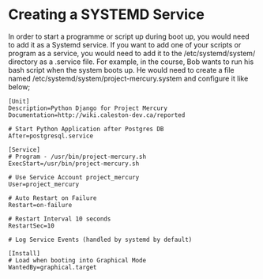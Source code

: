 # Creating a SYSTEMD Service
In order to start a programme or script up during boot up, you would need to add it as a Systemd service. If you want to add one of your scripts or program as a service, you would need to add it to the /etc/systemd/system/ directory as a .service file. For example, in the course, Bob wants to run his bash script when the system boots up. He would need to create a file named /etc/systemd/system/project-mercury.system and configure it like below;

```
[Unit]
Description=Python Django for Project Mercury
Documentation=http://wiki.caleston-dev.ca/reported

# Start Python Application after Postgres DB
After=postgresql.service

[Service]
# Program - /usr/bin/project-mercury.sh
ExecStart=/usr/bin/project-mercury.sh

# Use Service Account project_mercury
User=project_mercury

# Auto Restart on Failure
Restart=on-failure

# Restart Interval 10 seconds
RestartSec=10

# Log Service Events (handled by systemd by default)

[Install]
# Load when booting into Graphical Mode
WantedBy=graphical.target
```